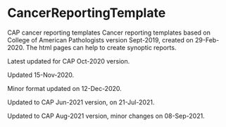 # CancerReportingTemplate
CAP cancer reporting templates
Cancer reporting templates based on College of American Pathologists
version Sept-2019, created on 29-Feb-2020.
The html pages can help to create synoptic reports.

Latest updated for CAP Oct-2020 version.

Updated 15-Nov-2020.

Minor format updated on 12-Dec-2020.

Updated to CAP Jun-2021 version, on 21-Jul-2021.

Updated to CAP Aug-2021 version, minor changes on 08-Sep-2021.
